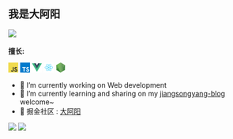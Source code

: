 ## 我是大阿阳

![](https://visitor-badge.glitch.me/badge?page_id=jiangsongyang.jiangsongyang)

**擅长:**  

<code><img height="20" src="https://raw.githubusercontent.com/github/explore/80688e429a7d4ef2fca1e82350fe8e3517d3494d/topics/javascript/javascript.png"></code>
<code><img height="20" src="https://raw.githubusercontent.com/github/explore/80688e429a7d4ef2fca1e82350fe8e3517d3494d/topics/typescript/typescript.png"></code>
<code><img height="20" src="https://raw.githubusercontent.com/github/explore/80688e429a7d4ef2fca1e82350fe8e3517d3494d/topics/vue/vue.png"></code>
<code><img height="20" src="https://raw.githubusercontent.com/github/explore/80688e429a7d4ef2fca1e82350fe8e3517d3494d/topics/react/react.png"></code>
<code><img height="20" src="https://raw.githubusercontent.com/github/explore/80688e429a7d4ef2fca1e82350fe8e3517d3494d/topics/nodejs/nodejs.png"></code>

- 🔭 I’m currently working on Web development
- 🌱 I’m currently learning and sharing on my [jiangsongyang-blog](https://jiangsongyang.github.io/) welcome~ 
- 📁 掘金社区 : [大阿阳](https://juejin.cn/user/149189314752910)

<img align="" height="137px" src="https://github-readme-stats.vercel.app/api?username=jiangsongyange&hide_border=true&show_icons=true&include_all_commits=true&line_height=21&bg_color=0,EC6C6C,FFD479,FFFC79,73FA79&theme=graywhite&locale=cn" />
<img align="" height="137px" src="https://github-readme-stats.vercel.app/api/top-langs/?username=jiangsongyang&hide_title=true&hide_border=true&layout=compact&bg_color=0,73FA79,73FDFF,D783FF&theme=graywhite&locale=cn" />
